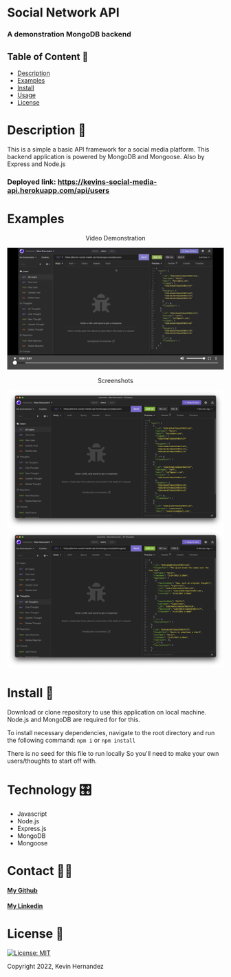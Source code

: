 # Social Network API
### A demonstration MongoDB backend

## Table of Content 📕
* [Description](#description)
* [Examples](#examples)
* [Install](#install)
* [Usage](#usage)
* [License](#license)  
  
# Description 📝
This is a simple a basic API framework for a social media platform. This backend application is powered by MongoDB and Mongoose. Also by Express and Node.js

### Deployed link: https://kevins-social-media-api.herokuapp.com/api/users

# Examples 
<p align="center">Video Demonstration</p>

[![Video Demonstration](/readme/00-video-preview.png)](https://watch.screencastify.com/v/8ywu8653AQ3CTm5iSVLZ)

 <p align="center">Screenshots</p>

![Example Image Description](/readme/01-all-users.png)
![Example Image Description](/readme/02-all-thoughts.png)

# Install 💾
Download or clone repository to use this application on local machine.
Node.js and MongoDB are required for for this.

To install necessary dependencies, navigate to the root directory and run the following command: `npm i` or `npm install`

There is no seed for this file to run locally So you'll need to make your own users/thoughts to start off with.

# Technology 🎛
* Javascript
* Node.js
* Express.js
* MongoDB
* Mongoose

# Contact 🧑‍💻

  #### [My Github](https://github.com/kh288)
  #### [My Linkedin](https://www.linkedin.com/in/kevin-hernandez-5a8243167)
  
  
# License 🪪
[![License: MIT](https://img.shields.io/badge/License-MIT-yellow.svg)](LICENSE)

Copyright 2022, Kevin Hernandez
